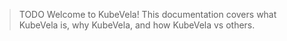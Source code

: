 > TODO Welcome to KubeVela! This documentation covers what KubeVela is, why KubeVela, and how KubeVela vs others.